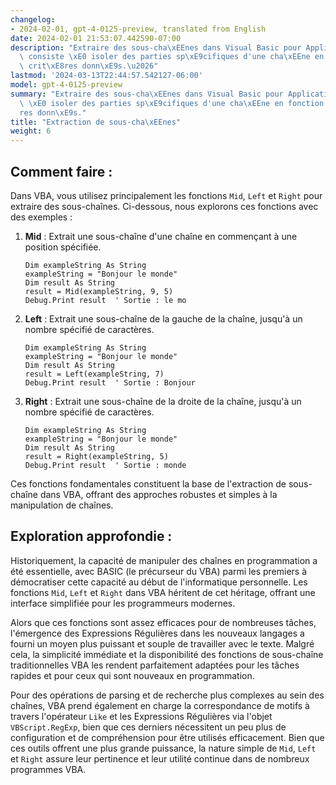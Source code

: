 ```yaml
---
changelog:
- 2024-02-01, gpt-4-0125-preview, translated from English
date: 2024-02-01 21:53:07.442590-07:00
description: "Extraire des sous-cha\xEEnes dans Visual Basic pour Applications (VBA)\
  \ consiste \xE0 isoler des parties sp\xE9cifiques d'une cha\xEEne en fonction de\
  \ crit\xE8res donn\xE9s.\u2026"
lastmod: '2024-03-13T22:44:57.542127-06:00'
model: gpt-4-0125-preview
summary: "Extraire des sous-cha\xEEnes dans Visual Basic pour Applications (VBA) consiste\
  \ \xE0 isoler des parties sp\xE9cifiques d'une cha\xEEne en fonction de crit\xE8\
  res donn\xE9s."
title: "Extraction de sous-cha\xEEnes"
weight: 6
---
```


## Comment faire :
Dans VBA, vous utilisez principalement les fonctions `Mid`, `Left` et `Right` pour extraire des sous-chaînes. Ci-dessous, nous explorons ces fonctions avec des exemples :

1. **Mid** : Extrait une sous-chaîne d'une chaîne en commençant à une position spécifiée.
   ```basic
   Dim exampleString As String
   exampleString = "Bonjour le monde"
   Dim result As String
   result = Mid(exampleString, 9, 5)
   Debug.Print result  ' Sortie : le mo
   ```

2. **Left** : Extrait une sous-chaîne de la gauche de la chaîne, jusqu'à un nombre spécifié de caractères.
   ```basic
   Dim exampleString As String
   exampleString = "Bonjour le monde"
   Dim result As String
   result = Left(exampleString, 7)
   Debug.Print result  ' Sortie : Bonjour
   ```

3. **Right** : Extrait une sous-chaîne de la droite de la chaîne, jusqu'à un nombre spécifié de caractères.
   ```basic
   Dim exampleString As String
   exampleString = "Bonjour le monde"
   Dim result As String
   result = Right(exampleString, 5)
   Debug.Print result  ' Sortie : monde
   ```

Ces fonctions fondamentales constituent la base de l'extraction de sous-chaîne dans VBA, offrant des approches robustes et simples à la manipulation de chaînes.

## Exploration approfondie :
Historiquement, la capacité de manipuler des chaînes en programmation a été essentielle, avec BASIC (le précurseur du VBA) parmi les premiers à démocratiser cette capacité au début de l'informatique personnelle. Les fonctions `Mid`, `Left` et `Right` dans VBA héritent de cet héritage, offrant une interface simplifiée pour les programmeurs modernes.

Alors que ces fonctions sont assez efficaces pour de nombreuses tâches, l'émergence des Expressions Régulières dans les nouveaux langages a fourni un moyen plus puissant et souple de travailler avec le texte. Malgré cela, la simplicité immédiate et la disponibilité des fonctions de sous-chaîne traditionnelles VBA les rendent parfaitement adaptées pour les tâches rapides et pour ceux qui sont nouveaux en programmation.

Pour des opérations de parsing et de recherche plus complexes au sein des chaînes, VBA prend également en charge la correspondance de motifs à travers l'opérateur `Like` et les Expressions Régulières via l'objet `VBScript.RegExp`, bien que ces derniers nécessitent un peu plus de configuration et de compréhension pour être utilisés efficacement. Bien que ces outils offrent une plus grande puissance, la nature simple de `Mid`, `Left` et `Right` assure leur pertinence et leur utilité continue dans de nombreux programmes VBA.
